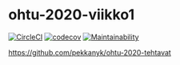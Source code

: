 # ohtu-2020-viikko1
[![CircleCI](https://circleci.com/gh/pekkanyk/ohtu-2020-viikko1.svg?style=svg)](https://circleci.com/gh/pekkanyk/ohtu-2020-viikko1)
[![codecov](https://codecov.io/gh/pekkanyk/ohtu-2020-viikko1/branch/master/graph/badge.svg)](https://codecov.io/gh/pekkanyk/ohtu-2020-viikko1)
[![Maintainability](https://api.codeclimate.com/v1/badges/794aa7bfdbf1d6cb33bb/maintainability)](https://codeclimate.com/github/pekkanyk/ohtu-2020-viikko1/maintainability)

https://github.com/pekkanyk/ohtu-2020-tehtavat
